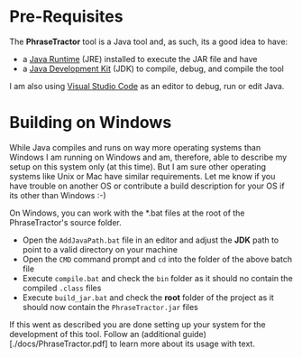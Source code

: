 
# Pre-Requisites

The **PhraseTractor** tool is a Java tool and, as such, its a good idea to have:
- a [Java Runtime](https://www.oracle.com/java/technologies/downloads/) (JRE) installed to execute the JAR file and have
- a [Java Development Kit](https://www.oracle.com/java/technologies/downloads/) (JDK) to compile, debug, and compile the tool

I am also using [Visual Studio Code](https://code.visualstudio.com/) as an editor to debug, run or edit Java.

# Building on Windows

While Java compiles and runs on way more operating systems than Windows I am running on Windows and am, therefore, able to describe my setup on this system only (at this time). But I am sure other operating systems like Unix or Mac have similar requirements. Let me know if you have trouble on another OS or contribute a build description for your OS if its other than Windows :-)

On Windows, you can work with the *.bat files at the root of the PhraseTractor's source folder.

- Open the ```AddJavaPath.bat``` file in an editor and adjust the **JDK** path to point to a valid directory on your machine
- Open the ```CMD``` command prompt and ```cd``` into the folder of the above batch file
- Execute ```compile.bat``` and check the ```bin``` folder as it should no contain the compiled ```.class``` files
- Execute ```build_jar.bat``` and check the **root** folder of the project as it should now contain the ```PhraseTractor.jar``` files

If this went as described you are done setting up your system for the development of this tool.
Follow an (additional guide)[./docs/PhraseTractor.pdf] to learn more about its usage with text.
